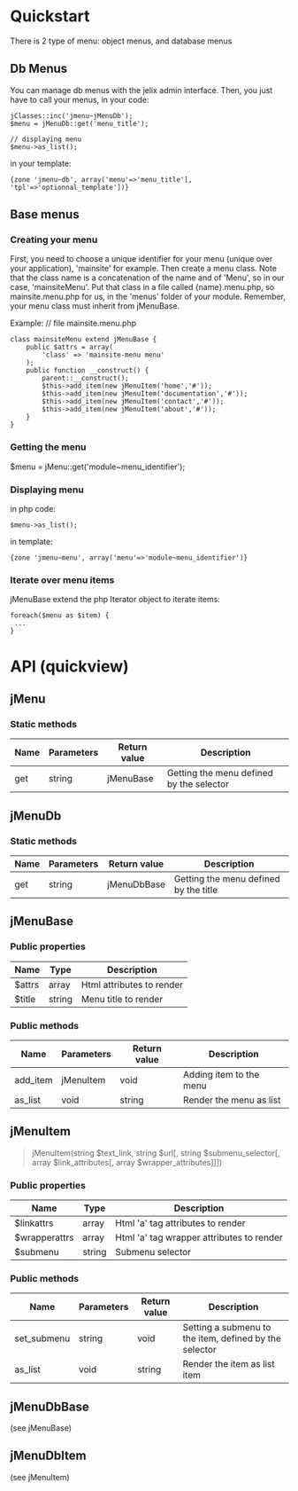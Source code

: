 Quickstart
==========

There is 2 type of menu: object menus, and database menus

Db Menus
--------

You can manage db menus with the jelix admin interface. Then, you just have to call your menus, in your code:

	jClasses::inc('jmenu~jMenuDb');
	$menu = jMenuDb::get('menu_title');
	
	// displaying menu
	$menu->as_list();

in your template:

	{zone 'jmenu~db', array('menu'=>'menu_title'[, 'tpl'=>'optionnal_template'])}


Base menus
----------

### Creating your menu

First, you need to choose a unique identifier for your menu (unique over your application), 'mainsite' for example.
Then create a menu class. Note that the class name is a concatenation of the name and of 'Menu', so in our case, 'mainsiteMenu'. Put that class in a file called {name}.menu.php, so mainsite.menu.php for us, in the 'menus' folder of your module. Remember, your menu class must inherit from jMenuBase.

Example:
	// file mainsite.menu.php
	
	class mainsiteMenu extend jMenuBase {
		public $attrs = array(
			'class' => 'mainsite-menu menu'
		);
		public function __construct() {
			parent::__construct();
			$this->add_item(new jMenuItem('home','#'));
			$this->add_item(new jMenuItem('documentation','#'));
			$this->add_item(new jMenuItem('contact','#'));
			$this->add_item(new jMenuItem('about','#'));
		}
	}


### Getting the menu

$menu = jMenu::get('module~menu_identifier');


### Displaying menu

in php code:

	$menu->as_list();

in template:

	{zone 'jmenu~menu', array('menu'=>'module~menu_identifier')}


### Iterate over menu items

jMenuBase extend the php Iterator object to iterate items:

	foreach($menu as $item) {
	 ...
	}


API (quickview)
===============

jMenu
-----

### Static methods

Name | Parameters  | Return value | Description
---- | ----------- | ------------ | ----------------------------------------
get  | string      | jMenuBase    | Getting the menu defined by the selector


jMenuDb
-------

### Static methods

Name | Parameters  | Return value | Description
---- | ----------- | ------------ | -------------------------------------
get  | string      | jMenuDbBase  | Getting the menu defined by the title


jMenuBase
---------

### Public properties

Name   | Type   | Description
------ | ------ | -------------------------
$attrs | array  | Html attributes to render
$title | string | Menu title to render

### Public methods

Name     | Parameters   | Return value | Description
-------- | ------------ | ------------ | -----------------------
add_item | jMenuItem    | void         | Adding item to the menu
as_list  | void         | string       | Render the menu as list


jMenuItem
---------

> jMenuItem(string $text_link, string $url[, string $submenu_selector[, array $link_attributes[, array $wrapper_attributes]]])

### Public properties

Name          | Type   | Description
------------- | ------ | -----------------------------------------
$linkattrs    | array  | Html 'a' tag attributes to render
$wrapperattrs | array  | Html 'a' tag wrapper attributes to render
$submenu      | string | Submenu selector

### Public methods

Name        | Parameters   | Return value | Description
----------- | ------------ | ------------ | ------------------------------------------------------
set_submenu | string       | void         | Setting a submenu to the item, defined by the selector
as_list     | void         | string       | Render the item as list item


jMenuDbBase
-----------

(see jMenuBase)

jMenuDbItem
-----------

(see jMenuItem)